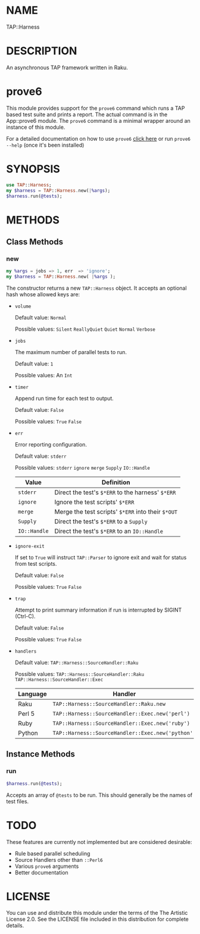 # NAME

TAP::Harness

# DESCRIPTION

An asynchronous TAP framework written in Raku.

# prove6

This module provides support for the `prove6` command which runs a TAP based test suite and prints a report. The actual command is in the App::prove6 module.
The `prove6` command is a minimal wrapper around an instance of this module.

For a detailed documentation on how to use `prove6` [click here](https://github.com/Leont/app-prove6/blob/master/README.md) or run `prove6 --help` (once it's been installed)

# SYNOPSIS

```Raku
use TAP::Harness;
my $harness = TAP::Harness.new(|%args);
$harness.run(@tests);
```

# METHODS

## Class Methods

### new

```Raku
my %args = jobs => 1, err  => 'ignore';
my $harness = TAP::Harness.new( |%args );
```

The constructor returns a new `TAP::Harness` object.
It accepts an optional hash whose allowed keys are:

* `volume`

  Default value: `Normal`

  Possible values: `Silent` `ReallyQuiet` `Quiet` `Normal` `Verbose`
* `jobs`

  The maximum number of parallel tests to run.

  Default value: `1`

  Possible values: An `Int`
* `timer`

  Append run time for each test to output.

  Default value: `False`

  Possible values: `True` `False`
* `err`

  Error reporting configuration.

  Default value: `stderr`

  Possible values: `stderr` `ignore` `merge` `Supply` `IO::Handle`

  |Value       |Definition                                        |
  |------------|--------------------------------------------------|
  |`stderr`    |Direct the test's `$*ERR` to the harness' `$*ERR` |
  |`ignore`    |Ignore the test scripts' `$*ERR`                  |
  |`merge`     |Merge the test scripts' `$*ERR` into their `$*OUT`|
  |`Supply`    |Direct the test's `$*ERR` to a `Supply`           |
  |`IO::Handle`|Direct the test's `$*ERR` to an `IO::Handle`      |
* `ignore-exit`

  If set to `True` will instruct `TAP::Parser` to ignore exit and wait for status from test scripts.

  Default value: `False`

  Possible values: `True` `False`
* `trap`

  Attempt to print summary information if run is interrupted by SIGINT (Ctrl-C).

  Default value: `False`

  Possible values: `True` `False`
* `handlers`

  Default value: `TAP::Harness::SourceHandler::Raku`

  Possible values: `TAP::Harness::SourceHandler::Raku`
  `TAP::Harness::SourceHandler::Exec`

  |Language|Handler                                          |
  |--------|-------------------------------------------------|
  |Raku    |`TAP::Harness::SourceHandler::Raku.new`         |
  |Perl 5  |`TAP::Harness::SourceHandler::Exec.new('perl')`  |
  |Ruby    |`TAP::Harness::SourceHandler::Exec.new('ruby')`  |
  |Python  |`TAP::Harness::SourceHandler::Exec.new('python')`|

## Instance Methods

### run

```Raku
$harness.run(@tests);
```

Accepts an array of `@tests` to be run. This should generally be the names of test files.

# TODO

These features are currently not implemented but are considered desirable:

 * Rule based parallel scheduling
 * Source Handlers other than `::Perl6`
 * Various `prove6` arguments
 * Better documentation

 # LICENSE

You can use and distribute this module under the terms of the The Artistic License 2.0. See the LICENSE file included in this distribution for complete details.

